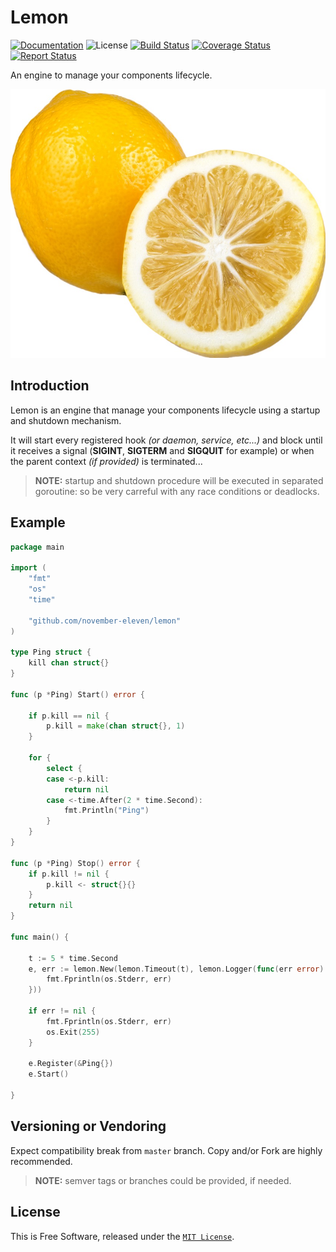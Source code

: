 # Lemon

[![Documentation][godoc-img]][godoc-url]
![License][license-img]
[![Build Status][travis-img]][travis-url]
[![Coverage Status][coverage-img]][coverage-url]
[![Report Status][goreport-img]][goreport-url]

An engine to manage your components lifecycle.

[![Lemon][lemon-img]][lemon-url]

## Introduction

Lemon is an engine that manage your components lifecycle using a startup and shutdown mechanism.

It will start every registered hook _(or daemon, service, etc...)_ and block until it receives a signal (**SIGINT**, **SIGTERM** and **SIGQUIT** for example) or when the parent context _(if provided)_ is terminated...

> **NOTE:** startup and shutdown procedure will be executed in separated goroutine: so be very carreful with any race conditions or deadlocks.

## Example

```go
package main

import (
	"fmt"
	"os"
	"time"

	"github.com/november-eleven/lemon"
)

type Ping struct {
	kill chan struct{}
}

func (p *Ping) Start() error {

	if p.kill == nil {
		p.kill = make(chan struct{}, 1)
	}

	for {
		select {
		case <-p.kill:
			return nil
		case <-time.After(2 * time.Second):
			fmt.Println("Ping")
		}
	}
}

func (p *Ping) Stop() error {
	if p.kill != nil {
		p.kill <- struct{}{}
	}
	return nil
}

func main() {

	t := 5 * time.Second
	e, err := lemon.New(lemon.Timeout(t), lemon.Logger(func(err error) {
		fmt.Fprintln(os.Stderr, err)
	}))

	if err != nil {
		fmt.Fprintln(os.Stderr, err)
		os.Exit(255)
	}

	e.Register(&Ping{})
	e.Start()

}

```

## Versioning or Vendoring

Expect compatibility break from `master` branch.
Copy and/or Fork are highly recommended.

> **NOTE:** semver tags or branches could be provided, if needed.

## License

This is Free Software, released under the [`MIT License`](LICENSE).

[lemon-url]: https://github.com/november-eleven/lemon
[lemon-img]: https://raw.githubusercontent.com/november-eleven/lemon/master/lemon.png
[godoc-url]: https://godoc.org/github.com/november-eleven/lemon
[godoc-img]: https://godoc.org/github.com/november-eleven/lemon?status.svg
[license-img]: https://img.shields.io/badge/license-MIT-blue.svg
[travis-url]: https://travis-ci.org/november-eleven/lemon
[travis-img]: https://travis-ci.org/november-eleven/lemon.svg?branch=master
[coverage-url]: https://coveralls.io/github/november-eleven/lemon?branch=master
[coverage-img]: https://coveralls.io/repos/github/november-eleven/lemon/badge.svg?branch=master
[goreport-url]: https://goreportcard.com/report/november-eleven/lemon
[goreport-img]: https://goreportcard.com/badge/november-eleven/lemon
